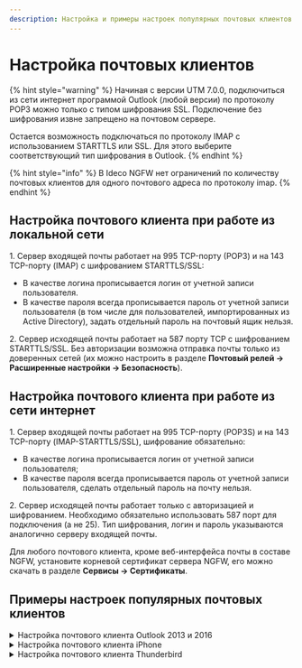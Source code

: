 ```yaml
---
description: Настройка и примеры настроек популярных почтовых клиентов.
---
```


# Настройка почтовых клиентов

{% hint style="warning" %}
Начиная с версии UTM 7.0.0, подключиться из сети интернет программой Outlook (любой версии) по протоколу POP3 можно только с типом шифрования SSL. Подключение без шифрования извне запрещено на почтовом сервере. 

Остается возможность подключаться по протоколу IMAP с использованием STARTTLS или SSL. Для этого выберите соответствующий тип шифрования в Outlook.
{% endhint %}

{% hint style="info" %}
В Ideco NGFW нет ограничений по количеству почтовых клиентов для одного почтового адреса по протоколу imap.
{% endhint %}

## Настройка почтового клиента при работе из локальной сети

1\. Сервер входящей почты работает на 995 TCP-порту (РОР3) и на 143 TCP-порту (IMAP) с шифрованием STARTTLS/SSL:
* В качестве логина прописывается логин от учетной записи пользователя.
* В качестве пароля всегда прописывается пароль от учетной записи пользователя (в том числе для пользователей, импортированных из Active Directory), задать отдельный пароль на почтовый ящик нельзя.

2\. Сервер исходящей почты работает на 587 порту TCP с шифрованием STARTTLS/SSL. Без авторизации возможна отправка почты только из доверенных сетей (их можно настроить в разделе **Почтовый релей -> Расширенные настройки -> Безопасность**).

## Настройка почтового клиента при работе из сети интернет

1\. Сервер входящей почты работает на 995 TCP-порту (POP3S) и на 143 TCP-порту (IMAP-STARTTLS/SSL), шифрование обязательно:

   * В качестве логина прописывается логин от учетной записи пользователя;
   * В качестве пароля всегда прописывается пароль от учетной записи пользователя, сделать отдельный пароль на почту нельзя.

2\. Сервер исходящей почты работает только с авторизацией и шифрованием. Необходимо обязательно использовать 587 порт для подключения (а не 25). Тип шифрования, логин и пароль указываются аналогично серверу входящей почты.

Для любого почтового клиента, кроме веб-интерфейса почты в составе NGFW, установите корневой сертификат сервера NGFW, его можно скачать в разделе **Сервисы -> Сертификаты**.

## Примеры настроек популярных почтовых клиентов

<details>

<summary>Настройка почтового клиента Outlook 2013 и 2016</summary>

Пример настроек клиента Microsoft Outlook 2013 по протоколу IMAP:

<img src="/.gitbook/assets/configuring-email-clients.png" alt="" data-size="original">

Пример настроек клиента Microsoft Outlook 2016 по протоколу IMAP:

<img src="/.gitbook/assets/configuring-email-clients1.png" alt="" data-size="original">

Для отображения IMAP-папок снимите галочку **При просмотре дерева в Outlook показывать только подписанные папки** в свойствах IMAP-папок:

<img src="/.gitbook/assets/mail-settings4.png" alt="" data-size="original">

</details>

<details>

<summary>Настройка почтового клиента iPhone</summary>

Процесс настройки делится на два этапа:
* Установка корневого SSL-сертификат NGFW;
* Настройка почтового ящика.

**Установка корневого SSL-сертификат NGFW:**

1\. Скачайте сертификат в разделе **Сервисы -> Сертификаты** и перенесите на настраиваемое устройство (например, отправив по почте). 

2\. Нажмите кнопку **Установить**.

3\. Зайдите в раздел **Настройки -> Основные**.

<img src="/.gitbook/assets/mail-settings5.png" alt="" data-size="original">

4\. Выберите **Об этом устройстве -> Доверие сертификатов**:

<img src="/.gitbook/assets/mail-settings6.png" alt="" data-size="original">

5\. Включите настройку **Доверять корневым сертификатам полностью**

<img src="/.gitbook/assets/mail-settings7.png" alt="" data-size="original">

**Настройка почтового ящика:**

1\. Перейдите в Учетную запись почты и нажмите **Дополнительно**:

<img src="/.gitbook/assets/mail-settings8.png" alt="" data-size="original">

2\. Скорректируйте настройки:

<img src="/.gitbook/assets/mail-settings9.png" alt="" data-size="original">

</details>

<details>

<summary>Настройка почтового клиента Thunderbird</summary>

1\. Перейдите в **Настройки -> Параметры ученой записи**.

2\. Заполните обязательные поля:

* Имя сервера;
* Порт;
* Имя пользователя;
* Защита соединения;
* Метод аутентификации (рекомендуем указать **Обычный пароль**).

При необходимости заполните _Параметры сервера_ и _Хранилище сообщений_.

<img src="/.gitbook/assets/mail-settings10.png" alt="" data-size="original">

</details>
